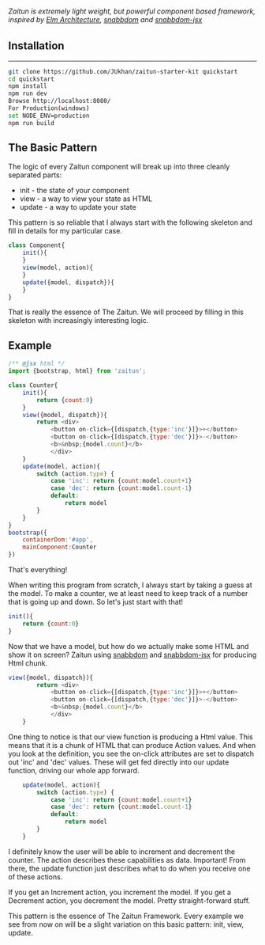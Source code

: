 
###### Zaitun is extremely light weight, but powerful component based framework, inspired by [Elm Architecture](https://www.gitbook.com/book/evancz/an-introduction-to-elm), [snabbdom](https://github.com/snabbdom/snabbdom) and [snabbdom-jsx](https://github.com/yelouafi/snabbdom-jsx)

## Installation
---
```sh
git clone https://github.com/JUkhan/zaitun-starter-kit quickstart
cd quickstart
npm install
npm run dev
Browse http://localhost:8080/
For Production(windows)
set NODE_ENV=production
npm run build
```

## The Basic Pattern
The logic of every Zaitun component will break up into three cleanly separated parts:

- init - the state of your component
- view - a way to view your state as HTML
- update - a way to update your state

This pattern is so reliable that I always start with the following skeleton and fill in details for my particular case.
```javascript
class Component{
    init(){
    }
    view(model, action){
    }
    update({model, dispatch}){
    }
}
```
That is really the essence of The Zaitun. We will proceed by filling in this skeleton with increasingly interesting logic.
## Example

```javascript
/** @jsx html */
import {bootstrap, html} from 'zaitun';

class Counter{ 
    init(){
        return {count:0}
    }
    view({model, dispatch}){
        return <div>
            <button on-click={[dispatch,{type:'inc'}]}>+</button>
            <button on-click={[dispatch,{type:'dec'}]}>-</button>
            <b>&nbsp;{model.count}</b>
            </div>
    }
    update(model, action){
        switch (action.type) {
            case 'inc': return {count:model.count+1}
            case 'dec': return {count:model.count-1}          
            default:
                return model
        }
    }
}
bootstrap({
    containerDom:'#app',
    mainComponent:Counter
})
```
That's everything!

When writing this program from scratch, I always start by taking a guess at the model. To make a counter, we at least need to keep track of a number that is going up and down. So let's just start with that!
```javascript
init(){
    return {count:0}
}
```
Now that we have a model, but how do we actually make some HTML and show it on screen? Zaitun using [snabbdom](https://github.com/snabbdom/snabbdom) and  [snabbdom-jsx](https://github.com/yelouafi/snabbdom-jsx) for producing Html chunk.
```javascript
view({model, dispatch}){
        return <div>
            <button on-click={[dispatch,{type:'inc'}]}>+</button>
            <button on-click={[dispatch,{type:'dec'}]}>-</button>
            <b>&nbsp;{model.count}</b>
            </div>
    }
```
One thing to notice is that our view function is producing a Html value. This means that it is a chunk of HTML that can produce Action values. And when you look at the definition, you see the on-click attributes are set to dispatch out 'inc' and 'dec' values. These will get fed directly into our update function, driving our whole app forward.

```javascript
    update(model, action){
        switch (action.type) {
            case 'inc': return {count:model.count+1}
            case 'dec': return {count:model.count-1}          
            default:
                return model
        }
    }
```
I definitely know the user will be able to increment and decrement the counter. The action describes these capabilities as data. Important! From there, the update function just describes what to do when you receive one of these actions.

If you get an Increment action, you increment the model. If you get a Decrement action, you decrement the model. Pretty straight-forward stuff.

This pattern is the essence of The Zaitun Framework. Every example we see from now on will be a slight variation on this basic pattern: init, view, update.





